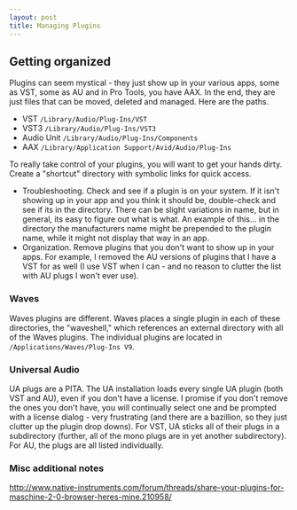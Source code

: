 ```yaml
---
layout: post
title: Managing Plugins
---
```


## Getting organized

Plugins can seem mystical - they just show up in your various apps, some as VST, some as AU and in Pro Tools, you have AAX. In the end, they are just files that can be moved, deleted and managed. Here are the paths.

* VST `/Library/Audio/Plug-Ins/VST`
* VST3 `/Library/Audio/Plug-Ins/VST3`
* Audio Unit `/Library/Audio/Plug-Ins/Components`
* AAX `/Library/Application Support/Avid/Audio/Plug-Ins`

To really take control of your plugins, you will want to get your hands dirty. Create a "shortcut" directory with symbolic links for quick access.

<!--more-->

* Troubleshooting. Check and see if a plugin is on your system. If it isn't showing up in your app and you think it should be, double-check and see if its in the directory. There can be slight variations in name, but in general, its easy to figure out what is what. An example of this... in the directory the manufacturers name might be prepended to the plugin name, while it might not display that way in an app.
* Organization. Remove plugins that you don't want to show up in your apps. For example, I removed the AU versions of plugins that I have a VST for as well (I use VST when I can - and no reason to clutter the list with AU plugs I won't ever use).

### Waves

Waves plugins are different. Waves places a single plugin in each of these directories, the "waveshell," which references an external directory with all of the Waves plugins. The individual plugins are located in `/Applications/Waves/Plug-Ins V9`.

### Universal Audio

UA plugs are a PITA. The UA installation loads every single UA plugin (both VST and AU), even if you don't have a license. I promise if you don't remove the ones you don't have, you will continually select one and be prompted with a license dialog - very frustrating (and there are a bazillion, so they just clutter up the plugin drop downs). For VST, UA sticks all of their plugs in a subdirectory (further, all of the mono plugs are in yet another subdirectory). For AU, the plugs are all listed individually.

### Misc additional notes
http://www.native-instruments.com/forum/threads/share-your-plugins-for-maschine-2-0-browser-heres-mine.210958/

